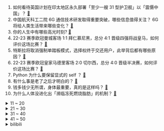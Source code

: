 1. 如何看待英国计划在印太地区永久部署「至少一艘 31 型护卫舰」以「震慑中国」？ [:link:](https://www.zhihu.com/question/596482831)
2. 中国航天科工二院 6G 通信技术研发取得重要突破，哪些信息值得关注？ 6G 将给人类生活带来哪些变化？ [:link:](https://www.zhihu.com/question/596537940)
3. 你的人生中有哪些高光时刻? [:link:](https://www.zhihu.com/question/320589678)
4. 22-23 赛季欧冠曼城客场 1:1 拜仁慕尼黑，总分 4:1 晋级四强将战皇马，如何评价这场比赛？ [:link:](https://www.zhihu.com/question/596638854)
5. 特斯拉将取消强制单踏板模式，选择权终于交还用户，此举背后都有哪些原因？ [:link:](https://www.zhihu.com/question/594882393)
6. 22-23 赛季欧冠皇家马德里客场 2:0 切尔西，总分 4:0 晋级半决赛，如何评价这场比赛？ [:link:](https://www.zhihu.com/question/596445466)
7. Python 为什么要保留显式的 self ？ [:link:](https://www.zhihu.com/question/589225682)
8. 有什么事是老了之后才明白的？ [:link:](https://www.zhihu.com/question/574609890)
9. 钱多钱少无所谓，身体最重要，真的是这样吗？ [:link:](https://www.zhihu.com/question/595425019)
10. 为什么人体没进化出「濒临冻死燃烧脂肪」的机制？ [:link:](https://www.zhihu.com/question/595923615)
<details>
<summary>11 ~ 20</summary>

11. 消息称「美财长将就中美经济关系发表演讲，系其上任以来涉及面最广」，有哪些信息值得关注？ [:link:](https://www.zhihu.com/question/596498587)
12. 电影《灌篮高手》4 月 20 日凌晨首映，有什么动人的不易察觉的细节？ [:link:](https://www.zhihu.com/question/596633834)
13. 如何看待香港港内银行体系结余跌破 500 亿港元？将带来哪些影响？ [:link:](https://www.zhihu.com/question/596507768)
14. 宇宙中有哪些奇异的卫星？ [:link:](https://www.zhihu.com/question/595585778)
15. 印度曾提出「人口控制计划」，为何失败了？人口不断膨胀的印度是否进入了「越穷越生、越生越穷」的死循环？ [:link:](https://www.zhihu.com/question/595644332)
16. 男朋友很好，但是家庭一言难尽，该如何选择？ [:link:](https://www.zhihu.com/question/595234221)
17. 为什么现在的孩子普遍心理太脆弱，只能听表扬，禁不起一点批评，话说重一点就要崩溃？ [:link:](https://www.zhihu.com/question/589677533)
18. 丈夫拒绝为无收入妻子支付医疗费，婚姻中的女性需要保持经济独立吗？ [:link:](https://www.zhihu.com/question/596332434)
19. 美国裁员潮从科技业蔓延至金融、消费业，安永将裁员 3000 人，此前毕马威裁员近 2%，如何看待此事？ [:link:](https://www.zhihu.com/question/596459474)
20. 马斯克回应特斯拉上海工厂被曝克扣员工绩效，称已知晓将调查，哪些信息值得关注？ [:link:](https://www.zhihu.com/question/596338889)
</details>
<details>
<summary>21 ~ 30</summary>

21. 北京长峰医院火灾致 29 人死亡，家属尚未收到院方通知，现场系实习工作人员对接，哪些信息值得关注？ [:link:](https://www.zhihu.com/question/596419431)
22. 北京长峰医院在新三板上市，为血管瘤领域首家挂牌公司，连续多年亏损，有20家连锁医院，哪些信息值得关注？ [:link:](https://www.zhihu.com/question/596465056)
23. 为什么黑洞吞噬其他天体是罕见的行为，不是有什么东西靠近他都会被吞噬掉吗？ [:link:](https://www.zhihu.com/question/569319591)
24. 北京长峰医院院长王某玲等12人涉嫌重大责任事故罪被刑拘，这一罪名如何判定？后续会如何处置？ [:link:](https://www.zhihu.com/question/596491104)
25. 打羽毛球是不是一项成本很低的运动？ [:link:](https://www.zhihu.com/question/594464041)
26. 有哪些用过一次就爱上的男士洁面乳？ [:link:](https://www.zhihu.com/question/589360727)
27. 骑行新手，如果预算 1000 元，第一辆该入手什么样的自行车？ [:link:](https://www.zhihu.com/question/593730278)
28. 金税四期与金税三期有什么区别? [:link:](https://www.zhihu.com/question/588025832)
29. 有哪些炒菜机适合需要方便快捷烹饪的忙碌上班族？ [:link:](https://www.zhihu.com/question/591484899)
30. 有什么巨好吃且平价的零食推荐？ [:link:](https://www.zhihu.com/question/592678301)
</details>
<details>
<summary>31 ~ 40</summary>

31. 尹锡悦称可能向乌提供军援，媒体评价「首次改变向乌供武立场」，如何看待这一转变？ [:link:](https://www.zhihu.com/question/596530043)
32. 有没有适合聚餐和露营的购物清单？ [:link:](https://www.zhihu.com/question/596411427)
33. 宇宙不断的膨胀，会使宇宙越来越空旷吗？ [:link:](https://www.zhihu.com/question/584688170)
34. 新手选什么羽毛球拍好？ [:link:](https://www.zhihu.com/question/595785150)
35. 2023年哪些新车或者新功能让你觉得眼前一亮？ [:link:](https://www.zhihu.com/question/594320947)
36. 你印象中最出色的电影是哪一部？ [:link:](https://www.zhihu.com/question/596210523)
37. 你见过最差的程序员能差到什么程度？ [:link:](https://www.zhihu.com/question/592477722)
38. 「西氢东送」时机已逐步成熟，这对氢能产业链的意义是什么？会如何影响到新能源体系？ [:link:](https://www.zhihu.com/question/596455401)
39. 你这一辈子，悟出一个最大的道理是什么？ [:link:](https://www.zhihu.com/question/594514025)
40. 如果一个画手可以 100%模仿他人的画风，那么他的水平如何？ [:link:](https://www.zhihu.com/question/596070402)
</details>
<details>
<summary>41 ~ 50</summary>

41. 试用期被科室主任要求换科室，我该怎么办？ [:link:](https://www.zhihu.com/question/596054554)
42. 考验下网友文笔，可以用“还是没等到你”写一段话吗？ [:link:](https://www.zhihu.com/question/596025609)
43. 如何评价《重返未来：1999》的「离群者测试」（三测）？你的游戏体验如何？ [:link:](https://www.zhihu.com/question/595992948)
44. 如何评价《原神》须弥Ⅱ OST 宣传 MV《三千娑世御咏歌 - 演绎版》？ [:link:](https://www.zhihu.com/question/596531655)
45. 如何评价林俊杰新专辑《重拾_快乐》第二波主打《孤独娱乐》？ [:link:](https://www.zhihu.com/question/596034758)
46. 小家电真的可以提升精致度和幸福感吗？ [:link:](https://www.zhihu.com/question/596552534)
47. 任天堂叫停了《塞尔达传说：旷野之息》的多人联机 MOD，这背后都有哪些原因？ [:link:](https://www.zhihu.com/question/595981597)
48. 22-23 赛季 NBA 季后赛太阳 123:109 快船，小卡 31+9+7，如何评价这场比赛？ [:link:](https://www.zhihu.com/question/596463055)
49. 教育部公布 21 种本科新增专业，未来机器人、乡村治理等在列，对未来就业趋势有何影响？哪些信息可关注？ [:link:](https://www.zhihu.com/question/596553744)
50. 如何看待2023年4月19日A股市场？ [:link:](https://www.zhihu.com/question/596378531)
</details><details>
<summary>bilibili</summary>

1. 自制羊驼烤肠机 [:link:](//www.bilibili.com/video/BV16k4y1e7w3)
2. 用十多斤白银，打造了一个完整的苗族头饰 [:link:](//www.bilibili.com/video/BV16c411n75c)
3. 【乱飙】告诉老漠，我想吃鹅了 [:link:](//www.bilibili.com/video/BV1uM4y1y7UP)
4. 「三千娑世御咏歌-演绎版」：《原神》须弥2 OST宣传MV [:link:](//www.bilibili.com/video/BV1Xh4y1H72Q)
5. 胖东来也是有bug的… 不过今天我还是要带你来看看一家超市是如何一不小心成为行业第一！ [:link:](//www.bilibili.com/video/BV17L411e7pY)
6. 丢人丢外地去了 [:link:](//www.bilibili.com/video/BV1gT411p7ep)
7. 辣椒致死量！千万别在陕西吃辣子，一天3顿我怕你上瘾… [:link:](//www.bilibili.com/video/BV1pc411H7Wk)
8. 变 形 金 刚 忍 界 大 战 [:link:](//www.bilibili.com/video/BV1zk4y1e7YD)
9. 低价买车到高价陷阱，揭秘低价二手车交易骗局！ [:link:](//www.bilibili.com/video/BV1nc411H7DN)
10. 零经费 自拍《三体2：黑暗森林》（自制动画）第01集 [:link:](//www.bilibili.com/video/BV1ss4y127gi)
<details>
<summary>11 ~ 20</summary>

11. 《崩坏：星穹铁道》星穹研习会01期——「走出家园」 [:link:](//www.bilibili.com/video/BV1as4y127qn)
12. 【鱼肉肉】一只野生姬小满･֊･ [:link:](//www.bilibili.com/video/BV1Pm4y127vM)
13. 挑战150秒一个引体向上（原声版） [:link:](//www.bilibili.com/video/BV1GM411L7vM)
14. 修女半夜逛酒吧？突破自身局限才能获得新生！ [:link:](//www.bilibili.com/video/BV1LP411S73t)
15. 【原神】魈同人角色PV——⌈望舒逸话⌋ [:link:](//www.bilibili.com/video/BV1Nm4y1U7n5)
16. 叔叔阿姨们好啊 以后请多多关照啦~ [:link:](//www.bilibili.com/video/BV19a4y1A7bu)
17. 极限烧脑！谁在说谎？八位路人中谁是真的电竞选手？ [:link:](//www.bilibili.com/video/BV1Kh411E7MB)
18. 这是一道成本只需要4块的拌饭？ [:link:](//www.bilibili.com/video/BV1Jc411n7qj)
19. 友好又搞怪的生活小技巧 [:link:](//www.bilibili.com/video/BV1ov4y177Yj)
20. “当各省风景都有了BGM” [:link:](//www.bilibili.com/video/BV1pc411n7yp)
</details>
<details>
<summary>21 ~ 30</summary>

21. 放眼望去，全是瑕疵！吐槽《长空之王》【鉴定军事热门军事43.5】 [:link:](//www.bilibili.com/video/BV1uh411E7uF)
22. B站到底应该如何逆天改命？做了四年UP主的一些感想。 [:link:](//www.bilibili.com/video/BV1XN411w7ro)
23. 好爱算命 韩国人在奋斗和摆烂间选择了“玄学” [:link:](//www.bilibili.com/video/BV1UV4y1Z7Hg)
24. 孔 明 走 单 骑 [:link:](//www.bilibili.com/video/BV1do4y1872k)
25. [原神HoYoFair动画短片] 誓使的万神殿：赛诺vs阿努比斯和埃及诸神！ [:link:](//www.bilibili.com/video/BV1aP411S7a2)
26. 卡尔：“他们的技能，我都有！”【献给LOL和王者玩家的DOTA2教学】 [:link:](//www.bilibili.com/video/BV1U24y1F7wD)
27. 【崩坏学园2】新生篇完结曲——「起始之终」/ やなぎなぎ [:link:](//www.bilibili.com/video/BV1fT411W7V4)
28. 和好朋友的对象聊天有多尴尬 [:link:](//www.bilibili.com/video/BV1tL411v7tv)
29. 小伙没钱去淄博吃烧烤，在家自制，没想到竟超好吃 [:link:](//www.bilibili.com/video/BV1yc411n7Au)
30. 这也太不合理了吧 [:link:](//www.bilibili.com/video/BV1TV4y1f7S8)
</details>
<details>
<summary>31 ~ 40</summary>

31. 151度的酒真的可以喝吗？喝完全身火辣辣的！ [:link:](//www.bilibili.com/video/BV17V4y1f7Up)
32. 模仿一下不同国家剧中人如何吃饭？该说不说，国产剧真的有真实住了吧？ [:link:](//www.bilibili.com/video/BV1wo4y1j7uZ)
33. 球2前33分钟究竟埋藏了多少细节？《流浪地球2》全片解析02 [:link:](//www.bilibili.com/video/BV1Ls4y1A79e)
34. 花3000元用时3小时吃了21道菜是什么样的体验【凭啥这么贵ep58- La Scène Ronde 之舞 by 山蒙】 [:link:](//www.bilibili.com/video/BV17o4y1j74i)
35. 大爷：强的不是我，而是我的八十岁！ [:link:](//www.bilibili.com/video/BV1T24y1c7Cw)
36. 骑行两年多，我变成了涵洞仙人和野炊大师，骑行只是生活无关诗与远方！ [:link:](//www.bilibili.com/video/BV1Cs4y1P7RW)
37. SEVENTEEN 10th Mini Album 'FML' Highlight Medley [:link:](//www.bilibili.com/video/BV1EL411v7rw)
38. 刘关张偷玉米事件正版大结局曝光，皇叔亲自售后 [:link:](//www.bilibili.com/video/BV1So4y187fz)
39. 快来看电影！ [:link:](//www.bilibili.com/video/BV1ao4y1h7Av)
40. 《只因你太美》BBOX+吉他 [:link:](//www.bilibili.com/video/BV1gs4y1A7Fs)
</details>
<details>
<summary>41 ~ 50</summary>

41. 国外极端动保破坏熊猫外交，跟风者明知是谣言仍在传播 [:link:](//www.bilibili.com/video/BV1Us4y1w78w)
42. 被导演放弃的故事，疯狂动物城另类版本，很致郁！ [:link:](//www.bilibili.com/video/BV1MV4y1f7qN)
43. 后续来了家人们！！ [:link:](//www.bilibili.com/video/BV1Wg4y1M7YB)
44. 就你**叫Happy猫啊？ [:link:](//www.bilibili.com/video/BV1uV4y1o7EB)
45. 再见了儿子，爸爸妈妈去香港受苦了呜呜呜 [:link:](//www.bilibili.com/video/BV1AL411v79p)
46. 反猫德联盟重创猫德学院 [:link:](//www.bilibili.com/video/BV1FT411p79F)
47. 去泼水节装备不能太好，会被人当BOSS打！ [:link:](//www.bilibili.com/video/BV1io4y187Yj)
48. 很久没拍变装了，拍一个吧 [:link:](//www.bilibili.com/video/BV1So4y1L7wB)
49. 内存暗战：被国外巨头垄断卖高价的内存，为何一夜暴跌？ [:link:](//www.bilibili.com/video/BV1ga4y1K7ci)
50. 【真人CF】武侠剧都不敢这么拍！机枪少女大战生化终结者！ [:link:](//www.bilibili.com/video/BV1no4y1E71p)
</details>
<details>
<summary>51 ~ 60</summary>

51. 2023年TF家族《登陆计划》系列演唱会——蝴蝶效应【演唱会全程回顾】（下半场） [:link:](//www.bilibili.com/video/BV1qg4y1T7oY)
52. 花千万买豪车不让进展台！劳斯莱斯车主被销售看不起.... [:link:](//www.bilibili.com/video/BV1ac411H72k)
53. 【家有神兽】三战第三集预告：歼20双座版与无人僚机登场 [:link:](//www.bilibili.com/video/BV1pg4y1M77o)
54. 吃饭不排队景点不挤人才是我想要的 [:link:](//www.bilibili.com/video/BV1RX4y1z7c1)
55. 当势利亲戚知道你开了间饭馆 [:link:](//www.bilibili.com/video/BV1224y1F7Ly)
56. 挑战！吃地球上最毒的鱼 [:link:](//www.bilibili.com/video/BV1w24y1c7bP)
57. 这一次摇到了撒哈拉！ [:link:](//www.bilibili.com/video/BV1X24y1F7si)
58. 偶像 翻唱(アイドル) [:link:](//www.bilibili.com/video/BV1QX4y1z7TM)
59. 朴实无华淄博烧烤 [:link:](//www.bilibili.com/video/BV1Ph4y1s7gH)
60. 北京到沈阳800公里9小时45分钟，回家了，这次家人都被蒙在鼓里 [:link:](//www.bilibili.com/video/BV1dh4y1H7uK)
</details>
<details>
<summary>61 ~ 70</summary>

61. 假如群聊实体化！ [:link:](//www.bilibili.com/video/BV1eh411u78J)
62. 为了帮演员入戏，导演都能想出什么损招？【好莱坞整活大师02】 [:link:](//www.bilibili.com/video/BV1wm4y1U7T7)
63. 我杨戬玩的就是极限！ [:link:](//www.bilibili.com/video/BV1HL411e7eu)
64. 按照观众描述画美少女4.0 [:link:](//www.bilibili.com/video/BV1gm4y127ko)
65. 多大的人了必须分开睡 [:link:](//www.bilibili.com/video/BV1ig4y1T7CJ)
66. 她送你新鞋你把她踹兜里，我送你帝骑2.0你把我踹沟里。 [:link:](//www.bilibili.com/video/BV17v4y1n7up)
67. 破釜沉舟|| 项羽的军事才能是吹出来的还是真的？ [:link:](//www.bilibili.com/video/BV1KX4y1676s)
68. 家里唯一会做饭的人出远门是什么体验 [:link:](//www.bilibili.com/video/BV1g24y1c7pj)
69. “熊大这个时候该有多绝望” [:link:](//www.bilibili.com/video/BV1VL411e7T1)
70. 6年不发歌，发歌就拿下“格莱美”的女人，欧美乐坛天后不是吹的 [:link:](//www.bilibili.com/video/BV1pV4y1Z77T)
</details>
<details>
<summary>71 ~ 80</summary>

71. 美团＆饿了么live金曲《Monica》 [:link:](//www.bilibili.com/video/BV1hL411e7sK)
72. 可以学习一下《大刀进行曲》 [:link:](//www.bilibili.com/video/BV13v4y1E74H)
73. 这就是钢化膜烤鸡吗？一整只抱着啃太过瘾了！ [:link:](//www.bilibili.com/video/BV1fX4y1z7CE)
74. 漂泊超哥初探秘，漂泊传企划世界观概念PV首曝！ [:link:](//www.bilibili.com/video/BV1Mc411H7zP)
75. 做游戏别学米哈游！什么都学只会害了你！ [:link:](//www.bilibili.com/video/BV1hX4y1z7rJ)
76. 大金毛第一个见到小奶猫 [:link:](//www.bilibili.com/video/BV17c411n72a)
77. 成全你，我的最强恋爱脑 [:link:](//www.bilibili.com/video/BV1bh4y1W7nK)
78. 许久未见……甚是想念 [:link:](//www.bilibili.com/video/BV1vh4y1W7My)
79. 拖孩儿，全款拿下 [:link:](//www.bilibili.com/video/BV1Cs4y1R78j)
80. 社牛孕妇plus | 当一群孕妇穿上中年男装 [:link:](//www.bilibili.com/video/BV1ms4y1R7Fv)
</details>
<details>
<summary>81 ~ 90</summary>

81. 琴女为什么是捆绑状态，灵能特工系列皮肤到底讲了个什么故事 [:link:](//www.bilibili.com/video/BV11o4y187BJ)
82. 垃 圾 分 类 [:link:](//www.bilibili.com/video/BV15m4y127ye)
83. ❤不是因为鸡寞才想你❤ [:link:](//www.bilibili.com/video/BV1SP411U76S)
84. 冠军女教练教你如何打出拳的穿透力 [:link:](//www.bilibili.com/video/BV1Ko4y1h7Pm)
85. 【AI绘画】Stable Diffusion整合包v4发布！全新加速 解压即用 防爆显存 三分钟入门AI绘画 ☆可更新 ☆训练 ☆汉化 [:link:](//www.bilibili.com/video/BV1iM4y1y7oA)
86. 短视频点赞100W+的“冻冻零食特产”！真能巨巨巨爽到飞起？？？ [:link:](//www.bilibili.com/video/BV1Us4y1P7E6)
87. 苏州98元拉面挑战，任选爆辣或肉片，15分钟吃完免单再送一份火锅 [:link:](//www.bilibili.com/video/BV1Ds4y1P7GQ)
88. 重铸四月番荣光！我辈义不容辞！2023年四月番开播吐槽 [:link:](//www.bilibili.com/video/BV1og4y1T7VR)
89. 【阿斗】一部让人拍案叫绝的悬疑片，最后1分钟的反转，颠覆了所有人的猜想！《玩命记忆》 [:link:](//www.bilibili.com/video/BV1wL411v7D9)
90. 下个学校想看哪个？？？ [:link:](//www.bilibili.com/video/BV1fo4y187UA)
</details>
<details>
<summary>91 ~ 100</summary>

91. 断了兄弟的桃花运会如何? [:link:](//www.bilibili.com/video/BV1HX4y167sU)
92. 你要欺负导师？ [:link:](//www.bilibili.com/video/BV1yh4y1H7Ax)
93. 什么东西不能加，就往里头加什么！ [:link:](//www.bilibili.com/video/BV1JV4y1f7xZ)
94. 保重身体！今年最激烈冷热转换将至，冷空调要开大棉袄也要备 [:link:](//www.bilibili.com/video/BV1Jv4y1n74E)
95. 【不限次数】免费无套路ChatGPT，任何人都可永久使用！！！ [:link:](//www.bilibili.com/video/BV1es4y127eS)
96. 快快快！ [:link:](//www.bilibili.com/video/BV1U54y1F7Sc)
97. 关羽终极马抖术 新赛季轮盘增强 [:link:](//www.bilibili.com/video/BV1Yk4y1e74x)
98. 一加 Ace2 x 原神｜神秘佳肴出锅 [:link:](//www.bilibili.com/video/BV1624y1F7NC)
99. 数名外籍女子热衷晒中国游成功引起警方注意 [:link:](//www.bilibili.com/video/BV1ho4y1h7gE)
100. 胖东来这样开榴莲、开到顾客满意为止 [:link:](//www.bilibili.com/video/BV1HX4y1676m)
</details></details>